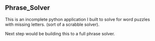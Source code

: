 ## Phrase_Solver

This is an incomplete python application I built to solve for word puzzles with missing letters. (sort of a scrabble solver).

Next step would be building this to a full phrase solver.
